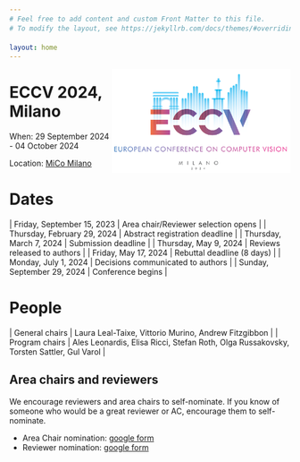 ```yaml
---
# Feel free to add content and custom Front Matter to this file.
# To modify the layout, see https://jekyllrb.com/docs/themes/#overriding-theme-defaults

layout: home
---
```


<img src="images/logo-light.png" width="320" align="right">

# ECCV 2024, Milano

When: 29 September 2024 - 04 October 2024

Location: [MiCo Milano](https://www.micomilano.it) 


# Dates

| Friday, September 15, 2023 |	Area chair/Reviewer selection opens |
| Thursday, February 29, 2024 |	Abstract registration deadline |
| Thursday, March 7, 2024 |	Submission deadline |
| Thursday, May 9, 2024	| Reviews released to authors |
| Friday, May 17, 2024	| Rebuttal deadline (8 days) |
| Monday, July 1, 2024	| Decisions communicated to authors |
| Sunday, September 29, 2024	| Conference begins |

# People

| General chairs | Laura Leal-Taixe, Vittorio Murino, Andrew Fitzgibbon |
| Program chairs | Ales Leonardis, Elisa Ricci, Stefan Roth, Olga Russakovsky, Torsten Sattler, Gul Varol |

## Area chairs and reviewers

We encourage reviewers and area chairs to self-nominate.  If you know of someone who would be a great reviewer or AC, encourage them to self-nominate.

  - Area Chair nomination: [google form](https://forms.gle/VkgbRU573wVLtgLq5)
  - Reviewer nomination: [google form](https://forms.gle/cuY6oiBv8JTjvRQ59)
